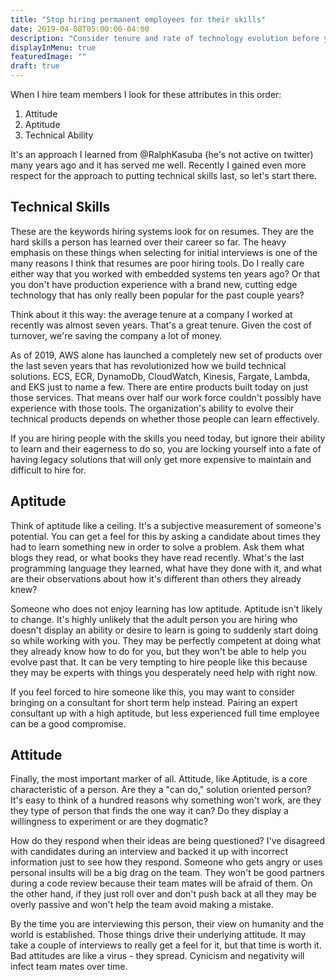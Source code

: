 ```yaml
---
title: "Stop hiring permanent employees for their skills"
date: 2019-04-08T05:00:00-04:00
description: "Consider tenure and rate of technology evolution before you prioritize specific technical skills in your hiring process."
displayInMenu: true
featuredImage: ""
draft: true
---
```

When I hire team members I look for these attributes in this order:
1. Attitude
1. Aptitude
1. Technical Ability

It's an approach I learned from @RalphKasuba (he's not active on twitter) many years ago and it has served me well.  Recently I gained even more respect for the approach to putting technical skills last, so let's start there.

## Technical Skills
These are the keywords hiring systems look for on resumes.  They are the hard skills a person has learned over their career so far.  The heavy emphasis on these things when selecting for initial interviews is one of the many reasons I think that resumes are poor hiring tools.  Do I really care either way that you worked with embedded systems ten years ago?  Or that you don't have production experience with a brand new, cutting edge technology that has only really been popular for the past couple years?

Think about it this way: the average tenure at a company I worked at recently was almost seven years.  That's a great tenure.  Given the cost of turnover, we're saving the company a lot of money.

As of 2019, AWS alone has launched a completely new set of products over the last seven years that has revolutionized how we build technical solutions.  ECS, ECR, DynamoDb, CloudWatch, Kinesis, Fargate, Lambda, and EKS just to name a few.  There are entire products built today on just those services.  That means over half our work force couldn't possibly have experience with those tools.  The organization's ability to evolve their technical products depends on whether those people can learn effectively.

If you are hiring people with the skills you need today, but ignore their ability to learn and their eagerness to do so, you are locking yourself into a fate of having legacy solutions that will only get more expensive to maintain and difficult to hire for.

## Aptitude
Think of aptitude like a ceiling.  It's a subjective measurement of someone's potential.  You can get a feel for this by asking a candidate about times they had to learn something new in order to solve a problem.  Ask them what blogs they read, or what books they have read recently.  What's the last programming language they learned, what have they done with it, and what are their observations about how it's different than others they already knew?

Someone who does not enjoy learning has low aptitude.  Aptitude isn't likely to change.  It's highly unlikely that the adult person you are hiring who doesn't display an ability or desire to learn is going to suddenly start doing so while working with you.  They may be perfectly competent at doing what they already know how to do for you, but they won't be able to help you evolve past that.  It can be very tempting to hire people like this because they may be experts with things you desperately need help with right now.  

If you feel forced to hire someone like this, you may want to consider bringing on a consultant for short term help instead.  Pairing an expert consultant up with a high aptitude, but less experienced full time employee can be a good compromise.

## Attitude
Finally, the most important marker of all.  Attitude, like Aptitude, is a core characteristic of a person.  Are they a "can do," solution oriented person?  It's easy to think of a hundred reasons why something won't work, are they they type of person that finds the one way it can?  Do they display a willingness to experiment or are they dogmatic?

How do they respond when their ideas are being questioned?  I've disagreed with candidates during an interview and backed it up with incorrect information just to see how they respond.  Someone who gets angry or uses personal insults will be a big drag on the team.  They won't be good partners during a code review because their team mates will be afraid of them.  On the other hand, if they just roll over and don't push back at all they may be overly passive and won't help the team avoid making a mistake.

By the time you are interviewing this person, their view on humanity and the world is established.  Those things drive their underlying attitude.  It may take a couple of interviews to really get a feel for it, but that time is worth it.  Bad attitudes are like a virus - they spread.  Cynicism and negativity will infect team mates over time.
